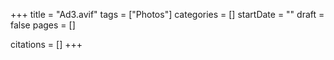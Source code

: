 +++
title = "Ad3.avif"
tags = ["Photos"]
categories = []
startDate = ""
draft = false
pages = []

citations = []
+++
